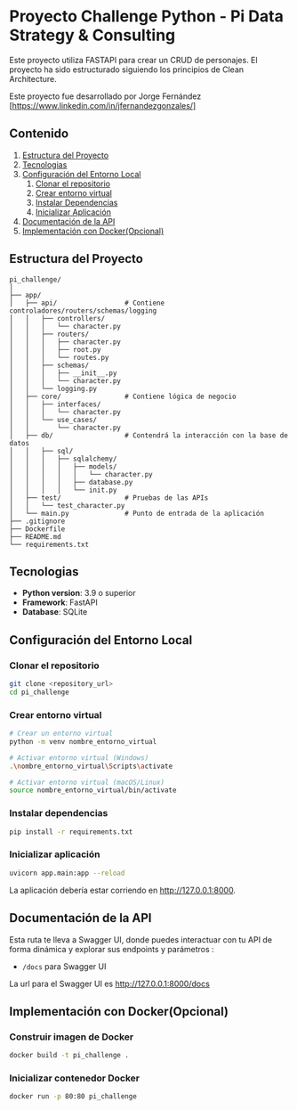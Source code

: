 # Proyecto Challenge Python - Pi Data Strategy & Consulting

Este proyecto utiliza FASTAPI para crear un CRUD de personajes. El proyecto ha sido estructurado siguiendo los principios de Clean Architecture.

Este proyecto fue desarrollado por Jorge Fernández [https://www.linkedin.com/in/jfernandezgonzales/]

## Contenido

1. [Estructura del Proyecto](#estructura-del-proyecto)
2. [Tecnologias](#tecnologias)
3. [Configuración del Entorno Local](#configuración-del-entorno-local)
    1. [Clonar el repositorio](#clonar-el-repositorio)
    2. [Crear entorno virtual](#crear-entorno-virtual)
    3. [Instalar Dependencias](#instalar-dependencias)
    4. [Inicializar Aplicación](#inicializar-aplicación)
4. [Documentación de la API](#documentación-de-la-api)
5. [Implementación con Docker(Opcional)](#implementación-con-docker(opcional))

## Estructura del Proyecto

```
pi_challenge/
│
├── app/
│   ├── api/                 # Contiene controladores/routers/schemas/logging
│   │   ├── controllers/
│   │   │   └── character.py
│   │   ├── routers/
│   │   │   ├── character.py
│   │   │   ├── root.py
│   │   │   └── routes.py
│   │   ├── schemas/
│   │   │   ├── __init__.py
│   │   │   └── character.py
│   │   └── logging.py
│   ├── core/                # Contiene lógica de negocio 
│   │   ├── interfaces/
│   │   │   └── character.py
│   │   └── use_cases/
│   │       └── character.py
│   ├── db/                  # Contendrá la interacción con la base de datos
│   │   ├── sql/
│   │   │   ├── sqlalchemy/
│   │   │   │   ├── models/
│   │   │   │   │   └── character.py
│   │   │   │   ├── database.py
│   │   │   │   └── init.py
│   ├── test/                # Pruebas de las APIs 
│   │   └── test_character.py
│   └── main.py              # Punto de entrada de la aplicación   
├── .gitignore
├── Dockerfile
├── README.md
└── requirements.txt
```

## Tecnologias

- **Python version**: 3.9 o superior
- **Framework**: FastAPI
- **Database**: SQLite

## Configuración del Entorno Local

### Clonar el repositorio

```bash
git clone <repository_url>
cd pi_challenge
```

### Crear entorno virtual

```bash
# Crear un entorno virtual
python -m venv nombre_entorno_virtual

# Activar entorno virtual (Windows)
.\nombre_entorno_virtual\Scripts\activate

# Activar entorno virtual (macOS/Linux)
source nombre_entorno_virtual/bin/activate
```

### Instalar dependencias

```bash
pip install -r requirements.txt
```

### Inicializar aplicación

```bash
uvicorn app.main:app --reload
```
La aplicación debería estar corriendo en http://127.0.0.1:8000.

## Documentación de la API
Esta ruta te lleva a Swagger UI, donde puedes interactuar con tu API de forma dinámica y explorar sus endpoints y parámetros :

- `/docs` para Swagger UI

La url para el Swagger UI es http://127.0.0.1:8000/docs

## Implementación con Docker(Opcional)

### Construir imagen de Docker

```bash
docker build -t pi_challenge .
```

### Inicializar contenedor Docker 

```bash
docker run -p 80:80 pi_challenge
```
